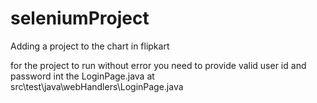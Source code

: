 # seleniumProject
Adding a project to the chart in flipkart


for the project to run without error you need to provide valid user id and password int the LoginPage.java at src\test\java\webHandlers\LoginPage.java
